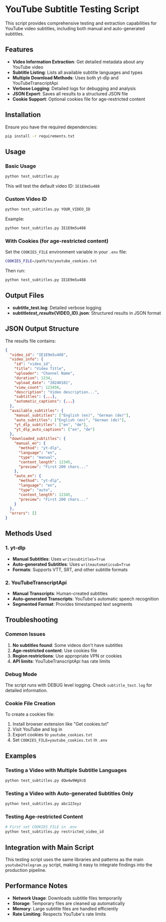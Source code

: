 # YouTube Subtitle Testing Script

This script provides comprehensive testing and extraction capabilities for YouTube video subtitles, including both manual and auto-generated subtitles.

## Features

- **Video Information Extraction**: Get detailed metadata about any YouTube video
- **Subtitle Listing**: Lists all available subtitle languages and types
- **Multiple Download Methods**: Uses both yt-dlp and YouTubeTranscriptApi
- **Verbose Logging**: Detailed logs for debugging and analysis
- **JSON Export**: Saves all results to a structured JSON file
- **Cookie Support**: Optional cookies file for age-restricted content

## Installation

Ensure you have the required dependencies:

```bash
pip install -r requirements.txt
```

## Usage

### Basic Usage

```bash
python test_subtitles.py
```

This will test the default video ID: `IE1E9m5u488`

### Custom Video ID

```bash
python test_subtitles.py YOUR_VIDEO_ID
```

Example:

```bash
python test_subtitles.py IE1E9m5u488
```

### With Cookies (for age-restricted content)

Set the `COOKIES_FILE` environment variable in your `.env` file:

```bash
COOKIES_FILE=/path/to/youtube_cookies.txt
```

Then run:

```bash
python test_subtitles.py IE1E9m5u488
```

## Output Files

- **subtitle_test.log**: Detailed verbose logging
- **subtitle*test_results*{VIDEO_ID}.json**: Structured results in JSON format

## JSON Output Structure

The results file contains:

```json
{
  "video_id": "IE1E9m5u488",
  "video_info": {
    "id": "video_id",
    "title": "Video Title",
    "uploader": "Channel Name",
    "duration": 1234,
    "upload_date": "20240101",
    "view_count": 123456,
    "description": "Video description...",
    "subtitles": {...},
    "automatic_captions": {...}
  },
  "available_subtitles": {
    "manual_subtitles": ["English (en)", "German (de)"],
    "auto_subtitles": ["English (en)", "German (de)"],
    "yt_dlp_subtitles": ["en", "de"],
    "yt_dlp_auto_captions": ["en", "de"]
  },
  "downloaded_subtitles": {
    "manual_en": {
      "method": "yt-dlp",
      "language": "en",
      "type": "manual",
      "content_length": 12345,
      "preview": "First 200 chars..."
    },
    "auto_en": {
      "method": "yt-dlp",
      "language": "en",
      "type": "auto",
      "content_length": 12345,
      "preview": "First 200 chars..."
    }
  },
  "errors": []
}
```

## Methods Used

### 1. yt-dlp

- **Manual Subtitles**: Uses `writesubtitles=True`
- **Auto-generated Subtitles**: Uses `writeautomaticsub=True`
- **Formats**: Supports VTT, SRT, and other subtitle formats

### 2. YouTubeTranscriptApi

- **Manual Transcripts**: Human-created subtitles
- **Auto-generated Transcripts**: YouTube's automatic speech recognition
- **Segmented Format**: Provides timestamped text segments

## Troubleshooting

### Common Issues

1. **No subtitles found**: Some videos don't have subtitles
2. **Age-restricted content**: Use cookies file
3. **Region restrictions**: Use appropriate VPN or cookies
4. **API limits**: YouTubeTranscriptApi has rate limits

### Debug Mode

The script runs with DEBUG level logging. Check `subtitle_test.log` for detailed information.

### Cookie File Creation

To create a cookies file:

1. Install browser extension like "Get cookies.txt"
2. Visit YouTube and log in
3. Export cookies to `youtube_cookies.txt`
4. Set `COOKIES_FILE=youtube_cookies.txt` in `.env`

## Examples

### Testing a Video with Multiple Subtitle Languages

```bash
python test_subtitles.py dQw4w9WgXcQ
```

### Testing a Video with Auto-generated Subtitles Only

```bash
python test_subtitles.py abc123xyz
```

### Testing Age-restricted Content

```bash
# First set COOKIES_FILE in .env
python test_subtitles.py restricted_video_id
```

## Integration with Main Script

This testing script uses the same libraries and patterns as the main `youtube2telegram.py` script, making it easy to integrate findings into the production pipeline.

## Performance Notes

- **Network Usage**: Downloads subtitle files temporarily
- **Storage**: Temporary files are cleaned up automatically
- **Memory**: Large subtitle files are handled efficiently
- **Rate Limiting**: Respects YouTube's rate limits
